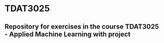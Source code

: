 # TDAT3025

## Repository for exercises in the course TDAT3025 - Applied Machine Learning with project
